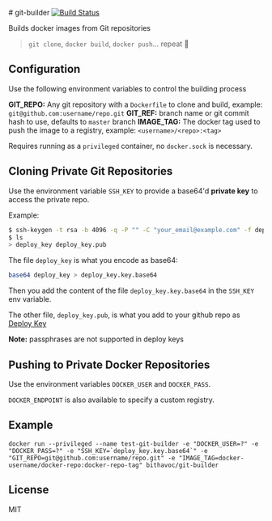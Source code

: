 # git-builder
[![Build Status](https://travis-ci.org/bithavoc/git-builder.svg?branch=master)](https://travis-ci.org/bithavoc/git-builder)

Builds docker images from Git repositories

> `git clone`, `docker build`, `docker push`... repeat :musical_note:

## Configuration
Use the following environment variables to control the building process

**GIT_REPO:** Any git repository with a `Dockerfile` to clone and build, example: `git@github.com:username/repo.git`
**GIT_REF:** branch name or git commit hash to use, defaults to `master` branch
**IMAGE_TAG:** The docker tag used to push the image to a registry, example: `<username>/<repo>:<tag>`

Requires running as a `privileged` container, no `docker.sock` is necessary.

## Cloning Private Git Repositories

Use the environment variable `SSH_KEY` to provide a base64'd **private key** to access the private repo.

Example:

```bash
$ ssh-keygen -t rsa -b 4096 -q -P "" -C "your_email@example.com" -f deploy_key
$ ls
> deploy_key deploy_key.pub
```
The file `deploy_key` is what you encode as base64:

```bash
base64 deploy_key > deploy_key.key.base64
```

Then you add the content of the file `deploy_key.key.base64` in the `SSH_KEY` env variable.

The other file, `deploy_key.pub`, is what you add to your github repo as [Deploy Key](https://developer.github.com/guides/managing-deploy-keys/)

**Note:** passphrases are not supported in deploy keys

## Pushing to Private Docker Repositories
Use the environment variables `DOCKER_USER` and `DOCKER_PASS`.

`DOCKER_ENDPOINT` is also available to specify a custom registry.

## Example

```
docker run --privileged --name test-git-builder -e "DOCKER_USER=?" -e "DOCKER_PASS=?" -e "SSH_KEY=`deploy_key.key.base64`" -e "GIT_REPO=git@github.com:username/repo.git" -e "IMAGE_TAG=docker-username/docker-repo:docker-repo-tag" bithavoc/git-builder
```

## License
MIT
